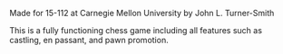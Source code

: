 Made for 15-112 at Carnegie Mellon University by John L. Turner-Smith

This is a fully functioning chess game including all features such as castling, en passant, and pawn promotion.

